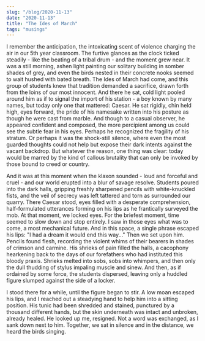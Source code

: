```yaml
---
slug: "/blog/2020-11-13"
date: "2020-11-13"
title: "The Ides of March"
tags: "musings"
---
```


I remember the anticipation, the intoxicating scent of violence charging the air in our 5th year classroom. The furtive
glances as the clock ticked steadily - like the beating of a tribal drum - and the moment grew near. It was a still morning,
ashen light painting our solitary building in somber shades of grey, and even the birds nested in their concrete nooks
seemed to wait hushed with bated breath. The Ides of March had come, and this group of students knew that tradition demanded a
sacrifice, drawn forth from the loins of our most innocent. And there he sat, cold light pooled around him as if to signal the
import of his station - a boy known by many names, but today only one that mattered: Caesar. He sat rigidly, chin held high, eyes
forward, the pride of his namesake written into his posture as though he were cast from marble. And though to a casual observer,
he appeared confident and composed, the more percipient among us could see the subtle fear in his eyes. Perhaps he recognized
the fragility of his stratum. Or perhaps it was the shock-still silence, where even the most guarded thoughts could not
help but expose their dark intents against the vacant backdrop. But whatever the reason, one thing was clear: today would be
marred by the kind of callous brutality that can only be invoked by those bound to creed or country.

And it was at this moment when the klaxon sounded - loud and forceful and cruel - and our world erupted into a blur of savage
resolve. Students poured into the dark halls, gripping freshly sharpened pencils with white-knuckled fists, and the veil of
secrecy was left tattered and torn as surrounded our quarry. There Caesar stood, eyes filled with a desperate comprehension,
half-formulated utterances forming on his lips as he frantically surveyed the mob. At that moment, we locked eyes. For the
briefest moment, time seemed to slow down and stop entirely. I saw in those eyes what was to come, a most mechanical future.
And in this space, a single phrase escaped his lips: "I had a dream it would end this way..." Then we set upon him. Pencils
found flesh, recording the violent whims of their bearers in shades of crimson and carmine. His shrieks of pain filled the
halls, a cacophony hearkening back to the days of our forefathers who had instituted this bloody praxis. Shrieks melted
into sobs, sobs into whimpers, and then only the dull thudding of stylus impaling muscle and sinew. And then, as if ordained
by some force, the students dispersed, leaving only a huddled figure slumped against the side of a locker.

I stood there for a while, until the figure began to stir. A low moan escaped his lips, and I reached out a steadying hand
to help him into a sitting position. His tunic had been shredded and stained, punctured by a thousand different hands, but the
skin underneath was intact and unbroken, already healed. He looked up me, resigned. Not a word was exchanged, as I sank down
next to him. Together, we sat in silence and in the distance, we heard the birds singing.


